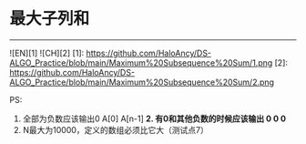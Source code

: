﻿# 最大子列和
---
![EN][1]
![CH][2]
  [1]: https://github.com/HaloAncy/DS-ALGO_Practice/blob/main/Maximum%20Subsequence%20Sum/1.png
  [2]: https://github.com/HaloAncy/DS-ALGO_Practice/blob/main/Maximum%20Subsequence%20Sum/2.png
  
PS:
 1. 全部为负数应该输出0 A[0] A[n-1]
 **2. 有0和其他负数的时候应该输出 0 0 0**
 3. N最大为10000，定义的数组必须比它大（测试点7）
